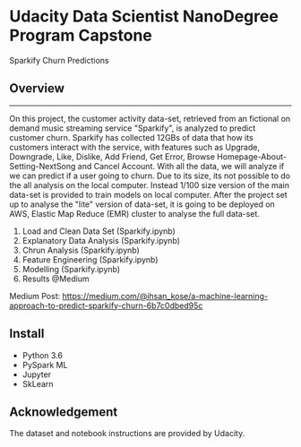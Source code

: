 # Udacity Data Scientist NanoDegree Program Capstone
Sparkify Churn Predictions
## Overview
---
On this project, the customer activity data-set, retrieved from an fictional on demand music streaming service "Sparkify", is analyzed to predict customer churn. Sparkify has collected 12GBs of data that how its customers interact with the service, with features such as Upgrade, Downgrade, Like, Dislike, Add Friend, Get Error, Browse Homepage-About-Setting-NextSong and Cancel Account. With all the data, we will analyze if we can predict if a user going to churn.
Due to its size, its not possible to do the all analysis on the local computer. Instead 1/100 size version of the main data-set is provided to train models on local computer. After the project set up to analyse the "lite" version of data-set, it is going to be deployed on AWS, Elastic Map Reduce (EMR) cluster to analyse the full data-set.

1. Load and Clean Data Set (Sparkify.ipynb)
2. Explanatory Data Analysis (Sparkify.ipynb)
3. Chrun Analysis (Sparkify.ipynb)
4. Feature Engineering (Sparkify.ipynb)
5. Modelling (Sparkify.ipynb)
6. Results @Medium

Medium Post: https://medium.com/@ihsan_kose/a-machine-learning-approach-to-predict-sparkify-churn-6b7c0dbed95c

## Install
* Python 3.6
* PySpark ML
* Jupyter
* SkLearn

## Acknowledgement
The dataset and notebook instructions are provided by Udacity. 
